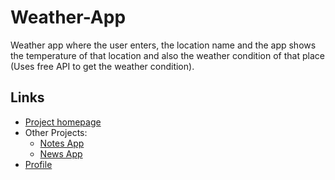 # Weather-App

Weather app where the user enters, the location name and the app shows the temperature of that location and also the weather condition of that place (Uses free API to get the weather condition).

## Links
+ <a href = "https://github.com/chyroshan066/weatherApp">Project homepage</a>
+ Other Projects:
  - <a href = "https://github.com/chyroshan066/notes">Notes App</a>
  - <a href = "https://github.com/chyroshan066/newsApp">News App</a>
+ <a href = "https://github.com/chyroshan066">Profile</a>

